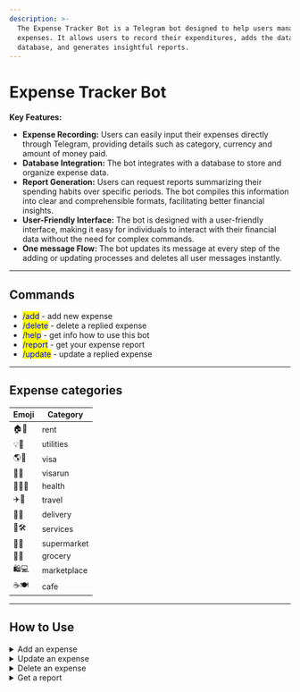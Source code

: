 ```yaml
---
description: >-
  The Expense Tracker Bot is a Telegram bot designed to help users manage their
  expenses. It allows users to record their expenditures, adds the data to a
  database, and generates insightful reports.
---
```


# Expense Tracker Bot

**Key Features:**

* **Expense Recording:** Users can easily input their expenses directly through Telegram, providing details such as category, currency and amount of money paid.
* **Database Integration:** The bot integrates with a database to store and organize expense data.
* **Report Generation:** Users can request reports summarizing their spending habits over specific periods. The bot compiles this information into clear and comprehensible formats, facilitating better financial insights.
* **User-Friendly Interface:** The bot is designed with a user-friendly interface, making it easy for individuals to interact with their financial data without the need for complex commands.
* **One message Flow:**  The bot updates its message at every step of the adding or updating processes and deletes all user messages instantly.

***

## Commands

* <mark style="color:blue;">/add</mark> - add new expense
* <mark style="color:blue;">/delete</mark> - delete a replied expense
* <mark style="color:blue;">/help</mark> - get info how to use this bot
* <mark style="color:blue;">/report</mark> - get your expense report
* <mark style="color:blue;">/update</mark> - update a replied expense

***

## Expense categories

| Emoji   | Category    |
| ------- | ----------- |
| 🏠🏨    | rent        |
| 💡🚰    | utilities   |
| 🌎🪪    | visa        |
| 🪪🏃    | visarun     |
| 🏥👩‍⚕️ | health      |
| ✈️🚕    | travel      |
| 🍕🛵    | delivery    |
| 💅🛠    | services    |
| 🛒👫    | supermarket |
| 🍏🥬    | grocery     |
| 🛍️💻   | marketplace |
| ☕️🍽️   | cafe        |

***

## How to Use

<details>

<summary>Add an expense</summary>

1. After the user sent the <mark style="color:blue;">/add</mark> command, the bot responds with the categories menu and prompts the user to choose the expense category.
2. The bot then updates its message with new text reflecting the option chosen in the previous step and offers a new menu to prompt the user to choose the currency.
3. The bot queries the user for the amount of money paid.
4. Finally, the message is transformed into an expense note.

<img src=".gitbook/assets/IMG_4449.PNG" alt="" data-size="original"> ![](.gitbook/assets/IMG\_4450.PNG) ![](.gitbook/assets/IMG\_4451.PNG) ![](.gitbook/assets/IMG\_4452.PNG)



</details>

<details>

<summary>Update an expense</summary>

1. After the user replied to an expense note by sending the <mark style="color:blue;">/update</mark> command, the bot responds with the properties menu and prompts the user to choose the property to update.
2. The bot then updates an expense note with new text prompting the user to choose an expense property.
3. The bot queries the user for new value.
4. Finally, the message with an expense note is corrected.

![](.gitbook/assets/IMG\_4469.PNG) ![](.gitbook/assets/IMG\_4470.PNG) ![](.gitbook/assets/IMG\_4472.PNG) ![](.gitbook/assets/IMG\_4473.PNG)

</details>

<details>

<summary>Delete an expense</summary>

1. The user replied to an expense note by sending the <mark style="color:blue;">/delete</mark> command,&#x20;
2. The bot removes it from the database and delete expense note from chat.

![](.gitbook/assets/IMG\_4466.PNG) ![](.gitbook/assets/IMG\_4468.PNG)

</details>

<details>

<summary>Get a report</summary>

1. After the user sent the <mark style="color:blue;">/report</mark> command, the bot responds with the reports menu and prompts the user to choose one out of four types.
2. Finally, the message is transformed into the choosen type of report.

![](.gitbook/assets/IMG\_4479.PNG) ![](.gitbook/assets/IMG\_4482.PNG)

</details>

